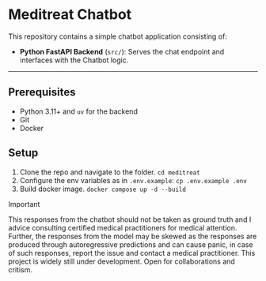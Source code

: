 # Meditreat Chatbot

This repository contains a simple chatbot application consisting of:

- **Python FastAPI Backend** (`src/`): Serves the chat endpoint and interfaces with the Chatbot logic.

---

## Prerequisites
- Python 3.11+  and `uv` for the backend
- Git
- Docker

## Setup

1. Clone the repo and navigate to the folder. `cd meditreat`
2. Configure the env variables as in `.env.example`: `cp .env.example .env`
3. Build docker image. `docker compose up -d --build`

> [!IMPORTANT]
> This responses from the chatbot should not be taken as ground truth and I advice consulting certified medical practitioners for medical attention. Further, the responses from the model may be skewed as the responses are produced through autoregressive predictions and can cause panic, in case of such responses, report the issue and contact a medical practitioner.
> This project is widely still under development.
> Open for collaborations and critism. 